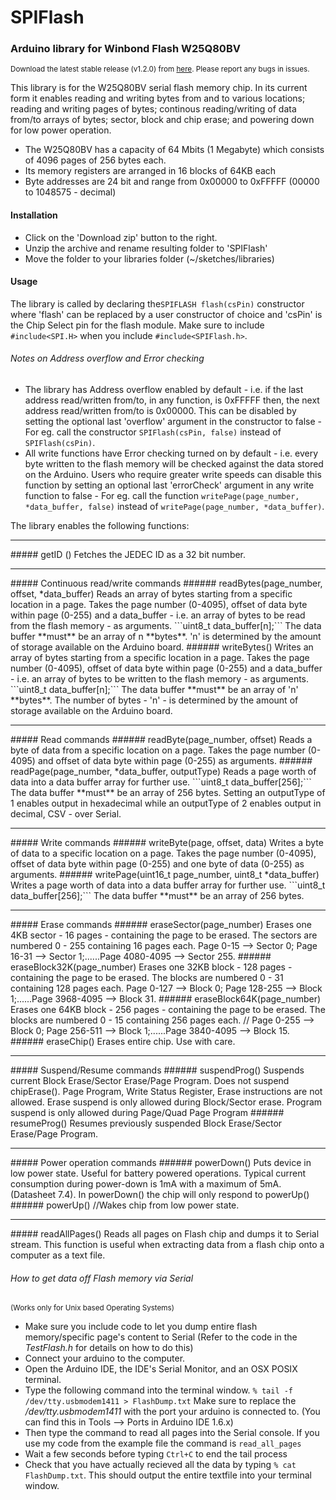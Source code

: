 # SPIFlash
### Arduino library for Winbond Flash W25Q80BV
<sup> Download the latest stable release (v1.2.0) from <a href = "https://github.com/Marzogh/SPIFlash/releases/tag/v1.2.0">here</a>. Please report any bugs in issues.</sup>

This library is for the W25Q80BV serial flash memory chip. In its current form it enables reading and writing bytes from and to various locations; reading and writing pages of bytes; continous reading/writing of data from/to arrays of bytes; sector, block and chip erase; and powering down for low power operation.

- The W25Q80BV has a capacity of 64 Mbits (1 Megabyte) which consists of 4096 pages of 256 bytes each.
- Its memory registers are arranged in 16 blocks of 64KB each
- Byte addresses are 24 bit and range from 0x00000 to 0xFFFFF (00000 to 1048575 - decimal)

#### Installation
- Click on the 'Download zip' button to the right.
- Unzip the archive and rename resulting folder to 'SPIFlash'
- Move the folder to your libraries folder (~/sketches/libraries)

#### Usage

The library is called by declaring the```SPIFLASH flash(csPin)``` constructor where 'flash' can be replaced by a user constructor of choice and 'csPin' is the Chip Select pin for the flash module.
Make sure to include ```#include<SPI.H>``` when you include ```#include<SPIFlash.h>```.

###### Notes on Address overflow and Error checking
- The library has Address overflow enabled by default - i.e. if the last address read/written from/to,  in any function, is 0xFFFFF then, the next address read/written from/to is 0x00000. This can be disabled by setting the optional last 'overflow' argument in the constructor to false - For eg. call the constructor  ```SPIFlash(csPin, false)```  instead of ```SPIFlash(csPin)```.
- All write functions have Error checking turned on by default - i.e. every byte written to the flash memory will be checked against the data stored on the Arduino. Users who require greater write speeds can disable this function by setting an optional last 'errorCheck' argument in any write function to false - For eg. call the function ```writePage(page_number, *data_buffer, false)``` instead of ```writePage(page_number, *data_buffer)```.

The library enables the following functions:
<hr>
##### getID ()
Fetches the JEDEC ID as a 32 bit number.
<hr>
##### Continuous read/write commands
###### readBytes(page_number, offset, *data_buffer)
Reads an array of bytes starting from a specific location in a page. Takes the page number (0-4095), offset of data byte within page (0-255) and a data_buffer - i.e. an array of bytes to be read from the flash memory - as arguments. ```uint8_t data_buffer[n];``` The data buffer **must** be an array of n **bytes**. 'n' is determined by the amount of storage available on the Arduino board.
###### writeBytes()
Writes an array of bytes starting from a specific location in a page. Takes the page number (0-4095), offset of data byte within page (0-255) and a data_buffer - i.e. an array of bytes to be written to the flash memory - as arguments. ```uint8_t data_buffer[n];``` The data buffer **must** be an array of 'n' **bytes**. The number of bytes - 'n' - is determined by the amount of storage available on the Arduino board.
<hr>
##### Read commands
###### readByte(page_number, offset)
Reads a byte of data from a specific location on a page. Takes the page number (0-4095) and offset of data byte within page (0-255) as arguments.
###### readPage(page_number, *data_buffer, outputType)
Reads a page worth of data into a data buffer array for further use. ```uint8_t data_buffer[256];``` The data buffer **must** be an array of 256 bytes. Setting an outputType of 1 enables output in hexadecimal while an outputType of 2 enables output in decimal, CSV - over Serial.
<hr>
##### Write commands
###### writeByte(page, offset, data)
Writes a byte of data to a specific location on a page. Takes the page number (0-4095), offset of data byte within page (0-255) and one byte of data (0-255) as arguments.
###### writePage(uint16_t page_number, uint8_t *data_buffer)
Writes a page worth of data into a data buffer array for further use. ```uint8_t data_buffer[256];``` The data buffer **must** be an array of 256 bytes.
<hr>
##### Erase commands
###### eraseSector(page_number)
Erases one 4KB sector - 16 pages - containing the page to be erased. The sectors are numbered 0 - 255 containing 16 pages each.
Page 0-15 --> Sector 0; Page 16-31 --> Sector 1;......Page 4080-4095 --> Sector 255.
###### eraseBlock32K(page_number)
Erases one 32KB block - 128 pages - containing the page to be erased. The blocks are numbered 0 - 31 containing 128 pages each.
Page 0-127 --> Block 0; Page 128-255 --> Block 1;......Page 3968-4095 --> Block 31.
###### eraseBlock64K(page_number)
Erases one 64KB block - 256 pages - containing the page to be erased. The blocks are numbered 0 - 15 containing 256 pages each.
// Page 0-255 --> Block 0; Page 256-511 --> Block 1;......Page 3840-4095 --> Block 15.
###### eraseChip()
Erases entire chip. Use with care.
<hr>
##### Suspend/Resume commands
###### suspendProg()
Suspends current Block Erase/Sector Erase/Page Program. Does not suspend chipErase(). Page Program, Write Status Register, Erase instructions are not allowed. Erase suspend is only allowed during Block/Sector erase. Program suspend is only allowed during Page/Quad Page Program
###### resumeProg()
Resumes previously suspended Block Erase/Sector Erase/Page Program.
<hr>
##### Power operation commands
###### powerDown()
Puts device in low power state. Useful for battery powered operations. Typical current consumption during power-down is 1mA with a maximum of 5mA. (Datasheet 7.4). In powerDown() the chip will only respond to powerUp()
###### powerUp()
//Wakes chip from low power state.
<hr>
##### readAllPages()
Reads all pages on Flash chip and dumps it to Serial stream. This function is useful when extracting data from a flash chip onto a computer as a text file.

###### How to get data off Flash memory via Serial
<sub>(Works only for Unix based Operating Systems)</sub>

 - Make sure you include code to let you dump entire flash memory/specific page's content to Serial (Refer to the code in the _TestFlash.h_ for details on how to do this)
 - Connect your arduino to the computer.
 - Open the Arduino IDE, the IDE's Serial Monitor, and an OSX POSIX terminal.
 - Type the following command into the terminal window. ```% tail -f /dev/tty.usbmodem1411 > FlashDump.txt``` Make sure to replace the _/dev/tty.usbmodem1411_ with the port your arduino is connected to. (You can find this in Tools --> Ports in Arduino IDE 1.6.x)
 - Then type the command to read all pages into the Serial console. If you use my code from the example file the command is ```read_all_pages```
 - Wait a few seconds before typing ```Ctrl+C``` to end the tail process
 - Check that you have actually recieved all the data by typing ```% cat FlashDump.txt```. This should output the entire textfile into your terminal window.



